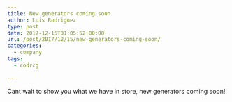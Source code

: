 ```yaml
---
title: New generators coming soon
author: Luis Rodriguez
type: post
date: 2017-12-15T01:05:52+00:00
url: /post/2017/12/15/new-generators-coming-soon/
categories:
  - company
tags:
  - codrcg

---
```

Cant wait to show you what we have in store, new generators coming soon!